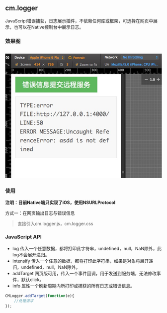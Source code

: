 ## cm.logger

JavaScript错误捕获，日志展示插件，不依赖任何库或框架，可选择在网页中展示，也可以在Native控制台中展示日志。

### 效果图

![](cm.logger.png)
---

### 使用

**注明：目前Native端只实现了iOS，使用NSURLProtocol**

方式一：在网页输出日志与错误信息

> 直接引入cm.logger.js，cm.logger.css

### JavaScript API

- log 传入一个任意数据，都将打印此字符串，undefined，null，NaN除外，此log不会展开递归。
- intensify 传入一个任意的数据，都将打印此字符串，如果是对象将展开递归，undefined，null，NaN除外。
- addTarget 网页版可用，传入一个事件回调，用于发送到服务端，无法修改事件，默认click。
- info 属性一个刷新周期内所打印或捕获的所有日志或错误信息。

```JavaScript
CMLogger.addTarget(function(e){
	//处理请求
});
```
